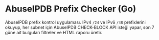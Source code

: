 # AbuseIPDB Prefix Checker (Go)

AbuseIPDB prefix kontrol uygulaması. IPv4 `/24` ve IPv6 `/48` prefixlerini okuyup, her subnet için AbuseIPDB CHECK-BLOCK API isteği yapar, son 7 güne ait bulguları filtreler ve HTML raporu üretir.

